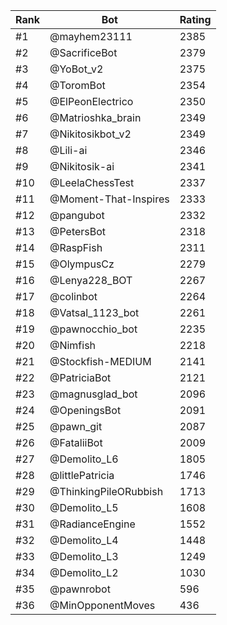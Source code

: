 Rank|Bot|Rating
---|---|---
#1|@mayhem23111|2385
#2|@SacrificeBot|2379
#3|@YoBot_v2|2375
#4|@ToromBot|2354
#5|@ElPeonElectrico|2350
#6|@Matrioshka_brain|2349
#7|@Nikitosikbot_v2|2349
#8|@Lili-ai|2346
#9|@Nikitosik-ai|2341
#10|@LeelaChessTest|2337
#11|@Moment-That-Inspires|2333
#12|@pangubot|2332
#13|@PetersBot|2318
#14|@RaspFish|2311
#15|@OlympusCz|2279
#16|@Lenya228_BOT|2267
#17|@colinbot|2264
#18|@Vatsal_1123_bot|2261
#19|@pawnocchio_bot|2235
#20|@Nimfish|2218
#21|@Stockfish-MEDIUM|2141
#22|@PatriciaBot|2121
#23|@magnusglad_bot|2096
#24|@OpeningsBot|2091
#25|@pawn_git|2087
#26|@FataliiBot|2009
#27|@Demolito_L6|1805
#28|@littlePatricia|1746
#29|@ThinkingPileORubbish|1713
#30|@Demolito_L5|1608
#31|@RadianceEngine|1552
#32|@Demolito_L4|1448
#33|@Demolito_L3|1249
#34|@Demolito_L2|1030
#35|@pawnrobot|596
#36|@MinOpponentMoves|436
